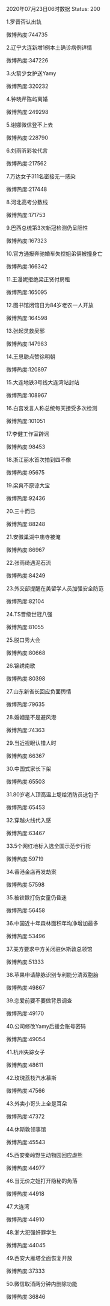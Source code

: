 2020年07月23日06时数据
Status: 200

1.罗晋否认出轨

微博热度:744735

2.辽宁大连新增1例本土确诊病例详情

微博热度:347226

3.火箭少女护送Yamy

微博热度:320232

4.钟晓芹陈屿离婚

微博热度:249298

5.谢娜微信登不上去

微博热度:228790

6.刘雨昕彩妆代言

微博热度:217562

7.万达女子311名密接无一感染

微博热度:217448

8.河北高考分数线

微博热度:171753

9.巴西总统第3次新冠检测仍呈阳性

微博热度:167323

10.官方通报奔驰婚车失控姐弟俩被撞身亡

微博热度:166342

11.王漫妮拒绝梁正贤付房租

微博热度:165095

12.图书馆闭馆日为84岁老农一人开放

微博热度:164598

13.张起灵救吴邪

微博热度:147983

14.王思聪点赞徐明朝

微博热度:120897

15.大连地铁3号线大连湾站封站

微博热度:108967

16.白宫发言人称总统每天接受多次检测

微博热度:101051

17.李健工作室辟谣

微博热度:98453

18.浙江丽水首次拍到四不像

微博热度:95675

19.梁爽不原谅大宝

微博热度:92436

20.三十而已

微博热度:88248

21.安徽巢湖中庙寺被淹

微博热度:86967

22.张雨绮遇泥石流

微博热度:84249

23.外交部提醒在美留学人员加强安全防范

微博热度:82104

24.TS晋级世冠八强

微博热度:81055

25.脱口秀大会

微博热度:80668

26.锦绣南歌

微博热度:80398

27.山东新省长回应负面舆情

微博热度:79635

28.婚姻是不是避风港

微博热度:74363

29.当近视眼认错人时

微博热度:66367

30.中国式家长下架

微博热度:65503

31.80岁老人顶高温上堤给消防员送包子

微博热度:65453

32.穿越火线代入感

微博热度:63467

33.5个网红地标入选全国示范步行街

微博热度:59719

34.香港金店再发劫案

微博热度:57598

35.被铁锨打伤女童仍昏迷

微博热度:56458

36.中国近十年森林面积年均净增加最多

微博热度:53496

37.美方要求中方关闭驻休斯敦总领馆

微博热度:51333

38.苹果申请静脉识别专利能分清双胞胎

微博热度:49867

39.恋爱前要不要做背景调查

微博热度:49170

40.公司修改Yamy后援会账号密码

微博热度:49054

41.杭州失踪女子

微博热度:48611

42.玫瑰荔枝汽水慕斯

微博热度:47566

43.外卖小哥头上全是耳朵

微博热度:47372

44.休斯敦领事馆

微博热度:45543

45.西安秦岭野生动物园回应虐熊

微博热度:44977

46.当无价之姐打开隐秘的角落

微博热度:44918

47.大连湾

微博热度:44910

48.浙大犯强奸罪学生

微博热度:44045

49.西安大雁塔全面恢复开放

微博热度:37333

50.微信取消两分钟内删除功能

微博热度:36846


